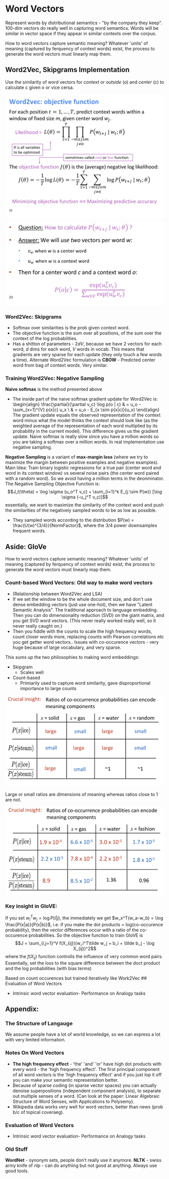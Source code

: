 # Word Vectors
Represent words by distributional semantics - "by the company they keep". 100-dim vectors do really well in capturing word semantics. Words will be similar in vector space if they appear in similar contexts over the corpus.

How to word vectors capture semantic meaning? Whatever 'units' of meaning (captured by ferquency of context words) exist, the process to generate the word vectors must linearly map them.

## Word2Vec, Skipgrams Implementation
Use the similarity of word vectors for _context_ or _outside_ (o) and _center_ (c) to calculate c given o or vice cersa. 

![Screenshot 2019-12-21 at 10.04.47 PM.png](resources/72221B849970379AB62C6C47685E00CC.png)

![Screenshot 2019-12-21 at 10.05.44 PM.png](resources/B23BCDAA5A805FA2A132B9BD0C828F6E.png)

### Word2Vec: Skipgrams 
- Softmax over similarities is the prob given context word.
- The objective function is the sum over all positions, of the sum over the context of the log probabilities.
- Has a shitton of parameters - $2dV$, because we have $2$ vectors for each word, $d$ dims for each word, $V$ words in vocab. This means that gradients are very sparse for each update (they only touch a few words a time). 
Alternate Word2Vec formulation is **CBOW** - Predicted center word from bag of context words. Very similar.

### Training Word2Vec: Negative Sampling
**Naive softmax** is the method presented above
- The inside part of the naive softmax gradient update for Word2Vec is:
\begin{align}
\frac{\partial}{\partial v_c} \log p(o | c) & = u_o - \sum_{x=1}^{V} p(x|c) u_x \\
& = u_o - E_{x \sim p(x|c)}(u_x)
\end{align}
The gradient update equals the observed representation of the context word minus what the model thinks the context should look like (as the weighted average of the representation of each word multiplied by its probability in the current model). This difference gives us the gradient update.
Naive softmax is really slow since you have a million words so you are taking a softmax over a million words. In real implementation use negative sampling.

**Negative Sampling** is a variant of **max-margin loss** (where we try to maximize the margin between positive examples and negative examples).
Main Idea: Train binary logistic regressions for a true pair (center word and word in its context window) vs several noise pairs (the center word paired with a random word). So we avoid having a million terms in the deonminator. The Negative Sampling Objective Function is:
$$J_t(\theta) = \log \sigma (u_o^T v_c) + \sum_{i=1}^k E_{j \sim P(w)} [\log \sigma (-u_j^T v_c)]$$
essentially, we want to maximize the similarity of the context word and push the similarities of the negatively sampled words to be as low as possible. 
- They sampled words according to the distribution $P(w) = \frac{U(w)^{3/4}}{NormFactor}$, where the $3/4$ power downsamples frequent words. 

## Aside: GloVe
How to word vectors capture semantic meaning? Whatever 'units' of meaning (captured by ferquency of context words) exist, the process to generate the word vectors must linearly map them.

### Count-based Word Vectors: Old way to make word vectors
- (Relationship between Word2Vec and LSA)
- If we set the window to be the whole document size, and don't use dense embedding vectors (just use one-hot), then we have "Latent Semantic Analysis". The traditional approach to language embedding. Then you can do dimensionality reduction (SVD) on the giant matrix, and you get SVD word vectors. (This never really worked really well, so it never really caught on.)
- Then you fiddle with the counts to scale the high frequency words, count closer words more, replacing counts with Pearson correlations etc you get getter word vectors..
Issues with co-occurence vectors - very huge because of large vocabulary, and very sparse.

This sums up the two philosophies to making word embeddings:
  - Skipgram
    - Scales well
  - Count-based
    - Primiarily used to capture word similarity, gave disproportional importance to large counts





![Screenshot 2019-12-21 at 11.33.24 PM.png](resources/B94010EACA97F87E84465BD95F4407F6.png)

Large or small ratios are dimensions of meaning whereas ratios close to 1 are not.

![Screenshot 2019-12-21 at 11.34.03 PM.png](resources/3508CD6556AB37C48F2DBFD7A8D8DFA6.png)

### Key insight in GloVE:
If you set $w_i^Tw_j = \log P(i | j)$, the immediately we get $w_x^T(w_a-w_b) = \log \frac{P(x|a)}{P(x|b)}$, i.e. if you make the dot products = log(co-occurence probability), then the vector differences occur with a ratio of the co-occurence probabilities.
So the objective function to train GloVE is 
$$J = \sum_{i,j=1}^V f(X_{ij})(w_i^T\tilde w_j + b_i + \tilde b_j - \log X_{ij})^2$$
where the $f(X_{ij})$ function controlls the influence of very common word pairs.
Essentially, set the loss to the square difference between the doct product and the log probabilities (with bias terms)

Based on count occurences but trained iteratively like Work2Vec ## Evaluation of Word Vectors
- Intrinsic word vector evaluation- Performance on Analogy tasks


## Appendix: 
### The Structure of Langauge
We assume people have a lot of world knowledge, so we can express a lot with very limited information.

### Notes On Word Vectors
- **The high frequency effect** - 'the' 'and' 'or' have high dot products with every word - the 'high frequency effect'. The first principal component of all word vectors is the 'high frequency effect' and if you just lop it off you can make your semantic representation better. 
- Because of sparse coding (in sparse vector spaces) you can actually denoise superpositions (independent component analysis), to separate out multiple senses of a word. (Can look at the paper: Linear Algebraic Structure of Word Senses, with Applications to Polysemy).
- Wikipedia data works very well for word vectors, better than news (prob b/c of topical coveraeg).

### Evaluation of Word Vectors
- Intrinsic word vector evaluation- Performance on Analogy tasks

### Old Stuff 
**WordNet** - synonym sets, people don't really use it anymore.
**NLTK** - swiss army knife of nlp - can do anything but not good at anything.
Always use good tools.